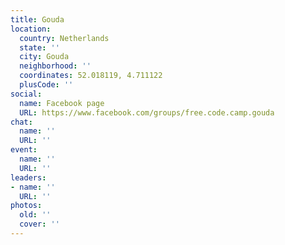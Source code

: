 ```yaml
---
title: Gouda
location:
  country: Netherlands
  state: ''
  city: Gouda
  neighborhood: ''
  coordinates: 52.018119, 4.711122
  plusCode: ''
social:
  name: Facebook page
  URL: https://www.facebook.com/groups/free.code.camp.gouda
chat:
  name: ''
  URL: ''
event:
  name: ''
  URL: ''
leaders:
- name: ''
  URL: ''
photos:
  old: ''
  cover: ''
---
```

